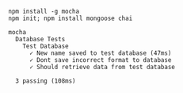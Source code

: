     npm install -g mocha
    npm init; npm install mongoose chai
    
    mocha
      Database Tests
        Test Database
          ✓ New name saved to test database (47ms)
          ✓ Dont save incorrect format to database
          ✓ Should retrieve data from test database
    
      3 passing (108ms)
